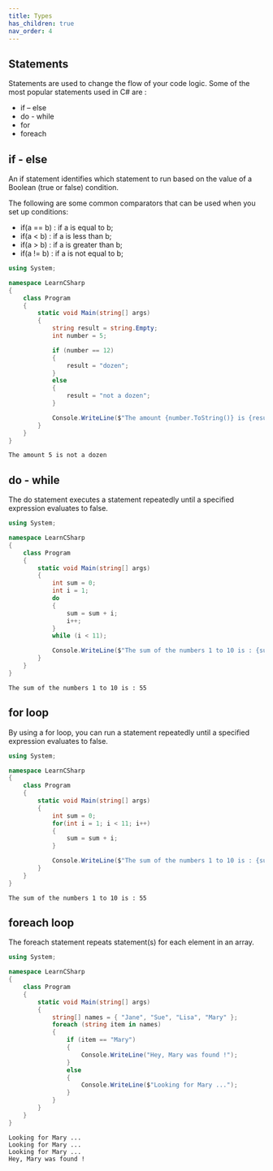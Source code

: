 ```yaml
---
title: Types
has_children: true
nav_order: 4
---
```


## Statements

Statements are used to change the flow of your code logic. Some of the most popular statements used in C# are :
- if – else
- do - while
- for
- foreach

## if - else

An if statement identifies which statement to run based on the value of a Boolean (true or false) condition. 

The following are some common comparators that can be used when you set up conditions:

- if(a == b) : if a is equal to b;
- if(a < b) : if a is less than b;
- if(a > b) : if a is greater than b;
- if(a != b) : if a is not equal to b;

```csharp
using System;

namespace LearnCSharp
{
    class Program
    {
        static void Main(string[] args)
        {
            string result = string.Empty;
            int number = 5;

            if (number == 12)
            {
                result = "dozen";
            }
            else
            {
                result = "not a dozen";
            }

            Console.WriteLine($"The amount {number.ToString()} is {result}");
        }
    }
}
```

```
The amount 5 is not a dozen
```

## do - while

The do statement executes a statement repeatedly until a specified expression evaluates to false. 

```csharp
using System;

namespace LearnCSharp
{
    class Program
    {
        static void Main(string[] args)
        { 
            int sum = 0;
            int i = 1;
            do
            {
                sum = sum + i;
                i++;
            }
            while (i < 11);

            Console.WriteLine($"The sum of the numbers 1 to 10 is : {sum}");
        }
    }
}
```

```
The sum of the numbers 1 to 10 is : 55
```

## for loop

By using a for loop, you can run a statement repeatedly until a specified expression evaluates to false. 

```csharp
using System;

namespace LearnCSharp
{
    class Program
    {
        static void Main(string[] args)
        { 
            int sum = 0;
            for(int i = 1; i < 11; i++)
            {
                sum = sum + i;
            }

            Console.WriteLine($"The sum of the numbers 1 to 10 is : {sum}");
        }
    }
}
```

```
The sum of the numbers 1 to 10 is : 55
```

## foreach loop

The foreach statement repeats statement(s) for each element in an array. 

```csharp
using System;

namespace LearnCSharp
{
    class Program
    {
        static void Main(string[] args)
        {
            string[] names = { "Jane", "Sue", "Lisa", "Mary" };
            foreach (string item in names)
            {
                if (item == "Mary")
                {
                    Console.WriteLine("Hey, Mary was found !");
                }
                else
                {
                    Console.WriteLine($"Looking for Mary ...");
                }
            }
        }
    }
}
```

```
Looking for Mary ...
Looking for Mary ...
Looking for Mary ...
Hey, Mary was found !
```